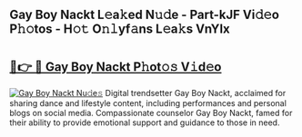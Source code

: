 ## Gay Boy Nackt L𝚎a𝚔ed N𝚞𝚍e - Part-kJF Vi𝚍𝚎o P𝚑𝚘tos - H𝚘𝚝 O𝚗𝚕yf𝚊ns L𝚎a𝚔s VnYIx

# <h2><a href="http://kfdnriu.oniu.top/?m=Gay+Boy+Nackt">🔗👉 🔴 Gay Boy Nackt P𝚑ot𝚘𝚜 V𝚒d𝚎o</a></h2>

[![Gay Boy Nackt Nu𝚍e𝚜](https://i.imgur.com/0qMVB7G.gif)](http://kfdnriu.oniu.top/?m=Gay+Boy+Nackt)
Digital trendsetter Gay Boy Nackt, acclaimed for sharing dance and lifestyle content, including performances and personal blogs on social media. Compassionate counselor Gay Boy Nackt, famed for their ability to provide emotional support and guidance to those in need.  
